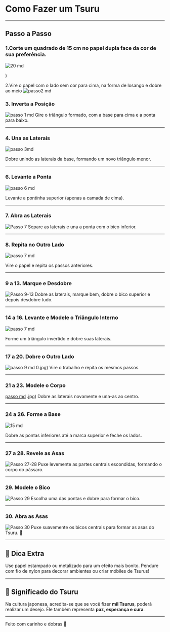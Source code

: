 # Como Fazer um Tsuru



---
## Passo a Passo

### 1.Corte um quadrado de 15 cm no papel dupla face da cor de sua preferência.
![20 md](https://github.com/user-attachments/assets/e9b4aacf-68a4-4cf9-8867-bc9768feb3a4)

)




2.Vire o papel com o lado sem cor para cima, na forma de losango e dobre ao meio 
![passo2 md](https://github.com/user-attachments/assets/5d6b4008-bfc1-47a7-94cf-de4b85a1a98a)

### 3. Inverta a Posição

![passo 1 md](https://github.com/user-attachments/assets/9e2adeff-3d43-4a58-9854-1a63848532b1)
Gire o triângulo formado, com a base para cima e a ponta para baixo.

---

### 4. Una as Laterais
![passo  3md](https://github.com/user-attachments/assets/c771fd1a-a5b2-4b3c-972a-5dfb534a06f5)

Dobre unindo as laterais da base, formando um novo triângulo menor.

---

### 6. Levante a Ponta
![passo 6 md](https://github.com/user-attachments/assets/dd93a719-3b8b-46f4-b7f2-dd6f0e09ef2b)

Levante a pontinha superior (apenas a camada de cima).

---

### 7. Abra as Laterais
![Passo 7](imagens/passo07.jpg)
Separe as laterais e una a ponta com o bico inferior.

---

### 8. Repita no Outro Lado
![passo 7 md](https://github.com/user-attachments/assets/4951ab5d-897b-4352-ba9e-829c752f03d9)

Vire o papel e repita os passos anteriores.

---

### 9 a 13. Marque e Desdobre
![Passo 9-13](imagens/passo09-13.jpg)
Dobre as laterais, marque bem, dobre o bico superior e depois desdobre tudo.

---

### 14 a 16. Levante e Modele o Triângulo Interno
![passo 7 md](https://github.com/user-attachments/assets/05dd7d4d-0570-439e-b8f0-9232b63c6d3c)

Forme um triângulo invertido e dobre suas laterais.

---

### 17 a 20. Dobre o Outro Lado
![passo 9 md](https://github.com/user-attachments/assets/24dc6627-c892-4d28-928e-4a1e02125e4a)
0.jpg)
Vire o trabalho e repita os mesmos passos.

---

### 21 a 23. Modele o Corpo
[passo  md](https://github.com/user-attachments/assets/85781dd8-4a9b-4336-a54d-bea24a1b8f3a)
.jpg)
Dobre as laterais novamente e una-as ao centro.

---

### 24 a 26. Forme a Base
![15 md](https://github.com/user-attachments/assets/425e6795-dc5d-4534-9f9d-370353aa26d5)

Dobre as pontas inferiores até a marca superior e feche os lados.

---

### 27 a 28. Revele as Asas
![Passo 27-28](imagens/passo27-28.jpg)
Puxe levemente as partes centrais escondidas, formando o corpo do pássaro.

---

### 29. Modele o Bico
![Passo 29](imagens/passo29.jpg)
Escolha uma das pontas e dobre para formar o bico.

---

### 30. Abra as Asas
![Passo 30](imagens/passo30.jpg)
Puxe suavemente os bicos centrais para formar as asas do Tsuru. 🎉

---

## 📸 Dica Extra

Use papel estampado ou metalizado para um efeito mais bonito. Pendure com fio de nylon para decorar ambientes ou criar móbiles de Tsurus!

---

## 🌸 Significado do Tsuru

Na cultura japonesa, acredita-se que se você fizer **mil Tsurus**, poderá realizar um desejo. Ele também representa **paz, esperança e cura**.

---

Feito com carinho e dobras 🍃
